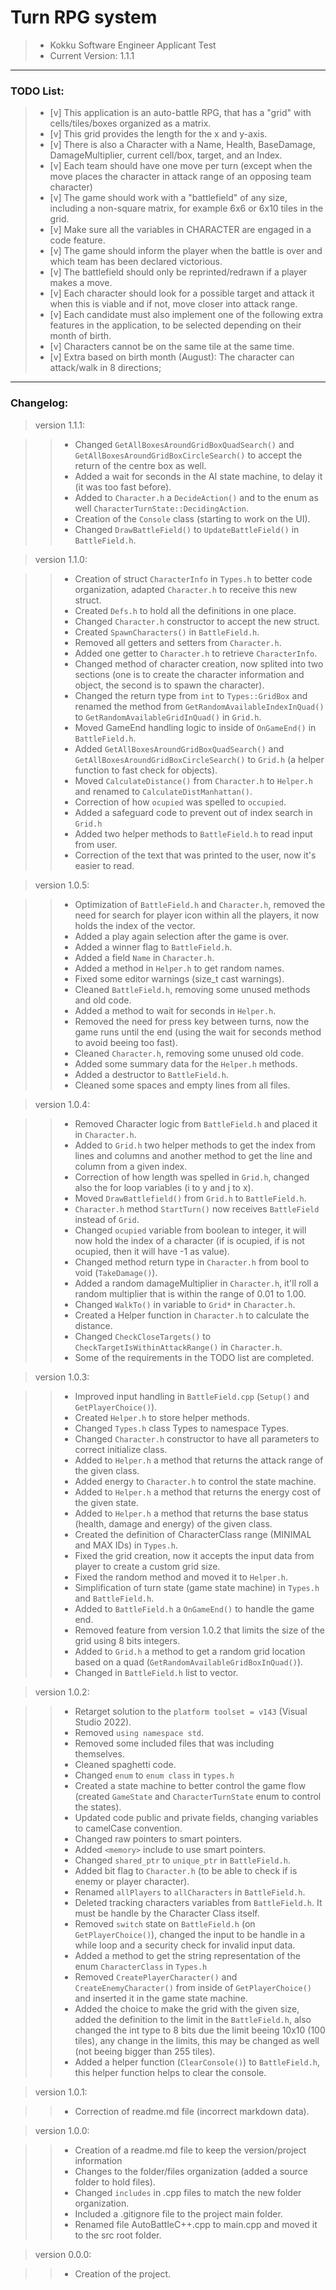 # Turn RPG system #

> * Kokku Software Engineer Applicant Test
> * Current Version: 1.1.1

----

### TODO List: ###

> * [v] This application is an auto-battle RPG, that has a "grid" with cells/tiles/boxes organized as a matrix.
> * [v] This grid provides the length for the x and y-axis.
> * [v] There is also a Character with a Name, Health, BaseDamage, DamageMultiplier, current cell/box, target, and an Index.
> * [v] Each team should have one move per turn (except when the move places the character in attack range of an opposing team character)
> * [v] The game should work with a "battlefield" of any size, including a non-square matrix, for example 6x6 or 6x10 tiles in the grid.
> * [v] Make sure all the variables in CHARACTER are engaged in a code feature.
> * [v] The game should inform the player when the battle is over and which team has been declared victorious.
> * [v] The battlefield should only be reprinted/redrawn if a player makes a move.
> * [v] Each character should look for a possible target and attack it when this is viable and if not, move closer into attack range.
> * [v] Each candidate must also implement one of the following extra features in the application, to be selected depending on their month of birth.
> * [v] Characters cannot be on the same tile at the same time.
> * [v] Extra based on birth month (August): The character can attack/walk in 8 directions;

----

### Changelog: ###

> version 1.1.1:

> > * Changed `GetAllBoxesAroundGridBoxQuadSearch()` and `GetAllBoxesAroundGridBoxCircleSearch()` to accept the return of the centre box as well.
> > * Added a wait for seconds in the AI state machine, to delay it (it was too fast before).
> > * Added to `Character.h` a `DecideAction()` and to the enum as well `CharacterTurnState::DecidingAction`.
> > * Creation of the `Console` class (starting to work on the UI).
> > * Changed `DrawBattleField()` to `UpdateBattleField()` in `BattleField.h`.

> version 1.1.0:

> > * Creation of struct `CharacterInfo` in `Types.h` to better code organization, adapted `Character.h` to receive this new struct.
> > * Created `Defs.h` to hold all the definitions in one place.
> > * Changed `Character.h` constructor to accept the new struct.
> > * Created `SpawnCharacters()` in `BattleField.h`.
> > * Removed all getters and setters from `Character.h`.
> > * Added one getter to `Character.h` to retrieve `CharacterInfo`.
> > * Changed method of character creation, now splited into two sections (one is to create the character information and object, the second is to spawn the character).
> > * Changed the return type from `int` to `Types::GridBox` and renamed the method from `GetRandomAvailableIndexInQuad()` to `GetRandomAvailableGridInQuad()` in `Grid.h`.
> > * Moved GameEnd handling logic to inside of `OnGameEnd()` in `BattleField.h`.
> > * Added `GetAllBoxesAroundGridBoxQuadSearch()` and `GetAllBoxesAroundGridBoxCircleSearch()` to `Grid.h` (a helper function to fast check for objects).
> > * Moved `CalculateDistance()` from `Character.h` to `Helper.h` and renamed to `CalculateDistManhattan()`.
> > * Correction of how `ocupied` was spelled to `occupied`. 
> > * Added a safeguard code to prevent out of index search in `Grid.h`
> > * Added two helper methods to `BattleField.h` to read input from user.
> > * Correction of the text that was printed to the user, now it's easier to read.

> version 1.0.5:

> > * Optimization of `BattleField.h` and `Character.h`, removed the need for search for player icon within all the players, it now holds the index of the vector.
> > * Added a play again selection after the game is over.
> > * Added a winner flag to `BattleField.h`.
> > * Added a field `Name` in `Character.h`.
> > * Added a method in `Helper.h` to get random names.
> > * Fixed some editor warnings (size_t cast warnings).
> > * Cleaned `BattleField.h`, removing some unused methods and old code.
> > * Added a method to wait for seconds in `Helper.h`.
> > * Removed the need for press key between turns, now the game runs until the end (using the wait for seconds method to avoid beeing too fast).
> > * Cleaned `Character.h`, removing some unused old code.
> > * Added some summary data for the `Helper.h` methods.
> > * Added a destructor to `BattleField.h`.
> > * Cleaned some spaces and empty lines from all files.

> version 1.0.4:

> > * Removed Character logic from `BattleField.h` and placed it in `Character.h`.
> > * Added to `Grid.h` two helper methods to get the index from lines and columns and another method to get the line and column from a given index.
> > * Correction of how length was spelled in `Grid.h`, changed also the for loop variables (i to y and j to x).
> > * Moved `DrawBattlefield()` from `Grid.h` to `BattleField.h`.
> > * `Character.h` method `StartTurn()` now receives `BattleField` instead of `Grid`.
> > * Changed `ocupied` variable from boolean to integer, it will now hold the index of a character (if is ocupied, if is not ocupied, then it will have -1 as value).
> > * Changed method return type in `Character.h` from bool to void (`TakeDamage()`).
> > * Added a random damageMultiplier in `Character.h`, it'll roll a random multiplier that is within the range of 0.01 to 1.00.
> > * Changed `WalkTo()` in variable to `Grid*` in `Character.h`.
> > * Created a Helper function in `Character.h` to calculate the distance.
> > * Changed `CheckCloseTargets()` to `CheckTargetIsWithinAttackRange()` in `Character.h`.
> > * Some of the requirements in the TODO list are completed.

> version 1.0.3:

> > * Improved input handling in `BattleField.cpp` (`Setup()` and `GetPlayerChoice()`).
> > * Created `Helper.h` to store helper methods.
> > * Changed `Types.h` class Types to namespace Types.
> > * Changed `Character.h` constructor to have all parameters to correct initialize class.
> > * Added to `Helper.h` a method that returns the attack range of the given class.
> > * Added energy to `Character.h` to control the state machine.
> > * Added to `Helper.h` a method that returns the energy cost of the given state.
> > * Added to `Helper.h` a method that returns the base status (health, damage and energy) of the given class.
> > * Created the definition of CharacterClass range (MINIMAL and MAX IDs) in `Types.h`.
> > * Fixed the grid creation, now it accepts the input data from player to create a custom grid size.
> > * Fixed the random method and moved it to `Helper.h`.
> > * Simplification of turn state (game state machine) in `Types.h` and `BattleField.h`.
> > * Added to `BattleField.h` a `OnGameEnd()` to handle the game end.
> > * Removed feature from version 1.0.2 that limits the size of the grid using 8 bits integers.
> > * Added to `Grid.h` a method to get a random grid location based on a quad (`GetRandomAvailableGridBoxInQuad()`).
> > * Changed in `BattleField.h` list to vector.


> version 1.0.2:

> > * Retarget solution to the `platform toolset = v143` (Visual Studio 2022).
> > * Removed `using namespace std`.
> > * Removed some included files that was including themselves.
> > * Cleaned spaghetti code.
> > * Changed `enum` to `enum class` in `types.h`
> > * Created a state machine to better control the game flow (created `GameState` and `CharacterTurnState` enum to control the states).
> > * Updated code public and private fields, changing variables to camelCase convention.
> > * Changed raw pointers to smart pointers.
> > * Added `<memory>` include to use smart pointers.
> > * Changed `shared_ptr` to `unique_ptr` in `BattleField.h`.
> > * Added bit flag to `Character.h` (to be able to check if is enemy or player character).
> > * Renamed `allPlayers` to `allCharacters` in `BattleField.h`.
> > * Deleted tracking characters variables from `BattleField.h`. It must be handle by the Character Class itself.
> > * Removed `switch` state on `BattleField.h` (on `GetPlayerChoice()`), changed the input to be handle in a while loop and a security check for invalid input data.
> > * Added a method to get the string representation of the enum `CharacterClass` in `Types.h`
> > * Removed `CreatePlayerCharacter()` and `CreateEnemyCharacter()` from inside of `GetPlayerChoice()` and inserted it in the game state machine.
> > * Added the choice to make the grid with the given size, added the definition to the limit in the `BattleField.h`, also changed the int type to 8 bits due the limit beeing 10x10 (100 tiles), any change in the limits, this may be changed as well (not beeing bigger than 255 tiles).
> > * Added a helper function (`ClearConsole()`) to `BattleField.h`, this helper function helps to clear the console.

> version 1.0.1:

> > * Correction of readme.md file (incorrect markdown data).

> version 1.0.0:

> > * Creation of a readme.md file to keep the version/project information
> > * Changes to the folder/files organization (added a source folder to hold files).
> > * Changed `includes` in .cpp files to match the new folder organization.
> > * Included a .gitignore file to the project main folder.
> > * Renamed file AutoBattleC++.cpp to main.cpp and moved it to the src root folder.

> version 0.0.0:
    
> > * Creation of the project.